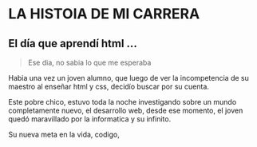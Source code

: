 # LA HISTOIA DE MI CARRERA
## El día que aprendí html ...

> Ese dia, no sabia lo que me esperaba 

Habia una vez un joven alumno, que luego de ver la incompetencia de su maestro al enseñar html y css, decidío buscar por su cuenta.

Este pobre chico, estuvo toda la noche investigando sobre un mundo completamente nuevo, el desarrollo web, desde ese momento, el joven quedó maravillado por la informatica y su infinito.

Su nueva meta en la vida, codigo, 